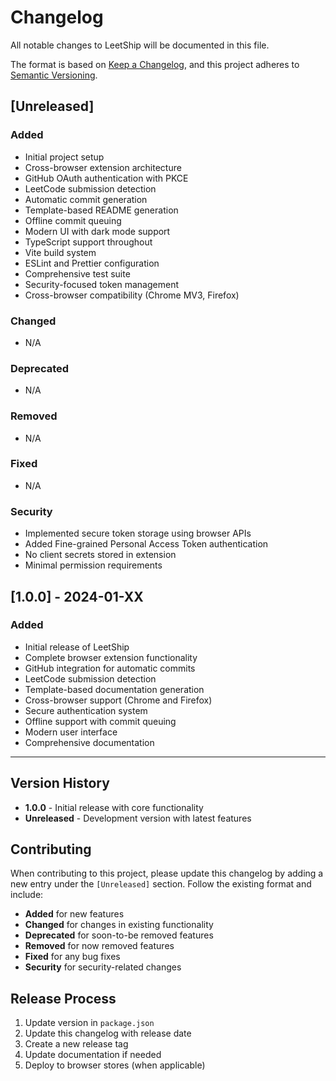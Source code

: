 # Changelog

All notable changes to LeetShip will be documented in this file.

The format is based on [Keep a Changelog](https://keepachangelog.com/en/1.0.0/),
and this project adheres to [Semantic Versioning](https://semver.org/spec/v2.0.0.html).

## [Unreleased]

### Added

- Initial project setup
- Cross-browser extension architecture
- GitHub OAuth authentication with PKCE
- LeetCode submission detection
- Automatic commit generation
- Template-based README generation
- Offline commit queuing
- Modern UI with dark mode support
- TypeScript support throughout
- Vite build system
- ESLint and Prettier configuration
- Comprehensive test suite
- Security-focused token management
- Cross-browser compatibility (Chrome MV3, Firefox)

### Changed

- N/A

### Deprecated

- N/A

### Removed

- N/A

### Fixed

- N/A

### Security

- Implemented secure token storage using browser APIs
- Added Fine-grained Personal Access Token authentication
- No client secrets stored in extension
- Minimal permission requirements

## [1.0.0] - 2024-01-XX

### Added

- Initial release of LeetShip
- Complete browser extension functionality
- GitHub integration for automatic commits
- LeetCode submission detection
- Template-based documentation generation
- Cross-browser support (Chrome and Firefox)
- Secure authentication system
- Offline support with commit queuing
- Modern user interface
- Comprehensive documentation

---

## Version History

- **1.0.0** - Initial release with core functionality
- **Unreleased** - Development version with latest features

## Contributing

When contributing to this project, please update this changelog by adding a new entry under the `[Unreleased]` section. Follow the existing format and include:

- **Added** for new features
- **Changed** for changes in existing functionality
- **Deprecated** for soon-to-be removed features
- **Removed** for now removed features
- **Fixed** for any bug fixes
- **Security** for security-related changes

## Release Process

1. Update version in `package.json`
2. Update this changelog with release date
3. Create a new release tag
4. Update documentation if needed
5. Deploy to browser stores (when applicable)
